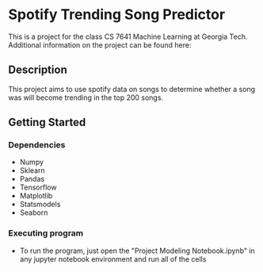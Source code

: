 # Spotify Trending Song Predictor

This is a project for the class CS 7641 Machine Learning at Georgia Tech. Additional information on the project can be found here:

## Description

This project aims to use spotify data on songs to determine whether a song was will become trending in the top 200 songs. 

## Getting Started

### Dependencies

* Numpy
* Sklearn
* Pandas
* Tensorflow
* Matplotlib
* Statsmodels
* Seaborn

### Executing program

* To run the program, just open the "Project Modeling Notebook.ipynb" in any jupyter notebook environment and run all of the cells

